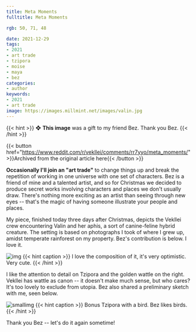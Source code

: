 ```yaml
---
title: Meta Moments
fulltitle: Meta Moments

rgb: 50, 71, 48

date: 2021-12-29
tags:
- 2021
- art trade
- tzipora
- moise
- maya
- bez
categories:
- author
keywords:
- 2021
- art trade
image: https://images.millmint.net/images/valin.jpg
---
```


{{< hint >}}
❖ **This image** was a gift to my friend Bez. Thank you Bez.
{{< /hint >}}

{{< button href="https://www.reddit.com/r/vekllei/comments/rr7yyo/meta_moments/" >}}Archived from the original article here{{< /button >}}

**Occasionally I'll join an "art trade"** to change things up and break the repetition of working in one universe with one set of characters. Bez is a friend of mine and a talented artist, and so for Christmas we decided to produce secret works involving characters and places we don't usually draw. There's nothing more exciting as an artist than seeing through new eyes -- that's the magic of having someone illustrate your people and places.

My piece, finished today three days after Christmas, depicts the Vekllei crew encountering Valin and her aphis, a sort of canine-feline hybrid creature. The setting is based on photographs I took of where I grew up, amidst temperate rainforest on my property. Bez's contribution is below. I love it.

![img](https://images.millmint.net/images/fanart/bez-1.jpg)
{{< hint caption >}}
I love the composition of it, it's very optimistic. Very cute.
{{< /hint >}}

I like the attention to detail on Tzipora and the golden wattle on the right. Vekllei has wattle as canon -- it doesn't make much sense, but who cares? It's too lovely to exclude from utopia. Bez also shared a preliminary sketch with me, seen below.

![smallimg](https://images.millmint.net/images/fanart/bez-2.png)
{{< hint caption >}}
Bonus Tzipora with a bird. Bez likes birds.
{{< /hint >}}

Thank you Bez -- let's do it again sometime!